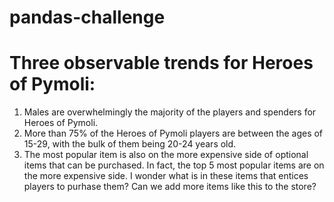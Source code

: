 # pandas-challenge

# Three observable trends for Heroes of Pymoli:
  1) Males are overwhelmingly the majority of the players and spenders for Heroes of Pymoli.
  2) More than 75% of the Heroes of Pymoli players are between the ages of 15-29, with the bulk of them being 20-24 years old.
  3) The most popular item is also on the more expensive side of optional items that can be purchased. In fact, the top 5 most popular items are on the more expensive side. I wonder what is in these items that entices players to purhase them? Can we add more items like this to the store?
